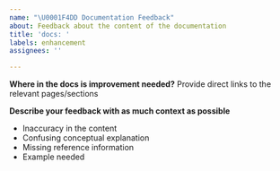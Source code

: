 ```yaml
---
name: "\U0001F4DD Documentation Feedback"
about: Feedback about the content of the documentation
title: 'docs: '
labels: enhancement
assignees: ''

---
```


**Where in the docs is improvement needed?**
Provide direct links to the relevant pages/sections 

**Describe your feedback with as much context as possible**
- Inaccuracy in the content
- Confusing conceptual explanation
- Missing reference information
- Example needed
